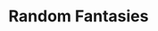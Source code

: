 ---
layout: book-summary
title: Random Fantasies
image: random-fantasies.png
altText: random fantasies
---